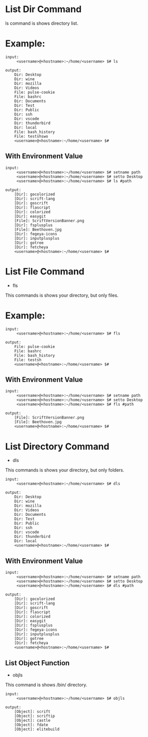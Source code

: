 # List Dir Command

ls command is shows directory list.

# Example:

```
input:
     <username>@<hostname>:~/home/<username> $# ls

output:
    Dir: Desktop
    Dir: wine
    Dir: mozilla
    Dir: Videos
    File: pulse-cookie
    File: bashrc
    Dir: Documents
    Dir: Test
    Dir: Public
    Dir: ssh
    Dir: vscode
    Dir: thunderbird
    Dir: local
    File: bash_history
    File: testshswo
    <username>@<hostname>:~/home/<username> $#
```

## With Environment Value

```
input:
     <username>@<hostname>:~/home/<username> $# setname path
     <username>@<hostname>:~/home/<username> $# setto Desktop
     <username>@<hostname>:~/home/<username> $# ls #path

output:
    [Dir]: gocolorized
    [Dir]: scrift-lang
    [Dir]: goscrift
    [Dir]: flascript
    [Dir]: colorized
    [Dir]: easygit
    [File]: ScriftVersionBanner.png
    [Dir]: fsplusplus
    [File]: Beethoven.jpg
    [Dir]: fegeya-icons
    [Dir]: inputplusplus
    [Dir]: gotree
    [Dir]: fetcheya
    <username>@<hostname>:~/home/<username> $#
```

# List File Command

* fls

This commands is shows your directory, but only files.

# Example:

```
input:
     <username>@<hostname>:~/home/<username> $# fls

output:
    File: pulse-cookie
    File: bashrc
    File: bash_history
    File: testsh
    <username>@<hostname>:~/home/<username> $#
```

## With Environment Value

```
input:
     <username>@<hostname>:~/home/<username> $# setname path
     <username>@<hostname>:~/home/<username> $# setto Desktop
     <username>@<hostname>:~/home/<username> $# fls #path

output:
    [File]: ScriftVersionBanner.png
    [File]: Beethoven.jpg
    <username>@<hostname>:~/home/<username> $#
```

# List Directory Command

* dls

This commands is shows your directory, but only folders.

```
input:
     <username>@<hostname>:~/home/<username> $# dls

output:
    Dir: Desktop
    Dir: wine
    Dir: mozilla
    Dir: Videos
    Dir: Documents
    Dir: Test
    Dir: Public
    Dir: ssh
    Dir: vscode
    Dir: thunderbird
    Dir: local
    <username>@<hostname>:~/home/<username> $#
```

## With Environment Value

```
input:
     <username>@<hostname>:~/home/<username> $# setname path
     <username>@<hostname>:~/home/<username> $# setto Desktop
     <username>@<hostname>:~/home/<username> $# dls #path

output:
    [Dir]: gocolorized
    [Dir]: scrift-lang
    [Dir]: goscrift
    [Dir]: flascript
    [Dir]: colorized
    [Dir]: easygit
    [Dir]: fsplusplus
    [Dir]: fegeya-icons
    [Dir]: inputplusplus
    [Dir]: gotree
    [Dir]: fetcheya
    <username>@<hostname>:~/home/<username> $#
```

## List Object Function

* objls

This command is shows /bin/ directory.

```
input:
     <username>@<hostname>:~/home/<username> $# objls

output:
    [Object]: scrift
    [Object]: scriftip
    [Object]: castle
    [Object]: fdate
    [Object]: elitebuild
```
